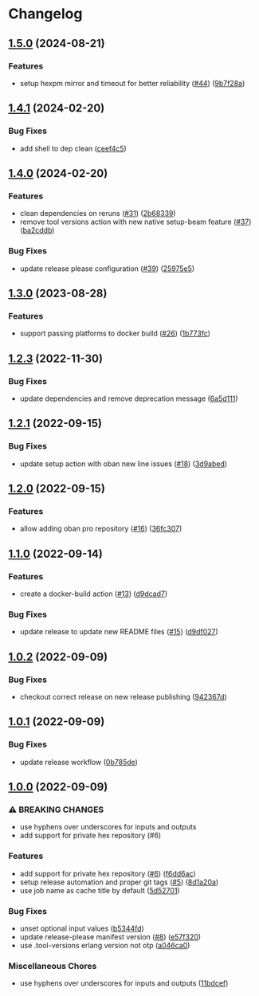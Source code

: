 # Changelog

## [1.5.0](https://github.com/stordco/actions-elixir/compare/v1.4.1...v1.5.0) (2024-08-21)


### Features

* setup hexpm mirror and timeout for better reliability ([#44](https://github.com/stordco/actions-elixir/issues/44)) ([9b7f28a](https://github.com/stordco/actions-elixir/commit/9b7f28a0a943fefbd36732be1141f9e73c6b4dbf))

## [1.4.1](https://github.com/stordco/actions-elixir/compare/v1.4.0...v1.4.1) (2024-02-20)


### Bug Fixes

* add shell to dep clean ([ceef4c5](https://github.com/stordco/actions-elixir/commit/ceef4c5e8c53601e7665de9ab95ac230010af967))

## [1.4.0](https://github.com/stordco/actions-elixir/compare/v1.3.0...v1.4.0) (2024-02-20)


### Features

* clean dependencies on reruns ([#31](https://github.com/stordco/actions-elixir/issues/31)) ([2b68339](https://github.com/stordco/actions-elixir/commit/2b6833955d256c29a74692342decc7a9ed3432ea))
* remove tool versions action with new native setup-beam feature ([#37](https://github.com/stordco/actions-elixir/issues/37)) ([ba2cddb](https://github.com/stordco/actions-elixir/commit/ba2cddbe478a8f7692e5b38d2c3deb9a6b9055b4))


### Bug Fixes

* update release please configuration ([#39](https://github.com/stordco/actions-elixir/issues/39)) ([25975e5](https://github.com/stordco/actions-elixir/commit/25975e5902c1712d21219ae130531f563ebb0738))

## [1.3.0](https://github.com/stordco/actions-elixir/compare/v1.2.3...v1.3.0) (2023-08-28)


### Features

* support passing platforms to docker build ([#26](https://github.com/stordco/actions-elixir/issues/26)) ([1b773fc](https://github.com/stordco/actions-elixir/commit/1b773fca39749682041cd1afbcb8e47dfe341f28))

## [1.2.3](https://github.com/stordco/actions-elixir/compare/v1.2.2...v1.2.3) (2022-11-30)


### Bug Fixes

* update dependencies and remove deprecation message ([6a5d111](https://github.com/stordco/actions-elixir/commit/6a5d111875a4625d7fa92d8da1e9ec8dbc87cb08))

## [1.2.1](https://github.com/stordco/actions-elixir/compare/v1.2.0...v1.2.1) (2022-09-15)


### Bug Fixes

* update setup action with oban new line issues ([#18](https://github.com/stordco/actions-elixir/issues/18)) ([3d9abed](https://github.com/stordco/actions-elixir/commit/3d9abed6cfc9f720b7e480752223e6c57b795c28))

## [1.2.0](https://github.com/stordco/actions-elixir/compare/v1.1.0...v1.2.0) (2022-09-15)


### Features

* allow adding oban pro repository ([#16](https://github.com/stordco/actions-elixir/issues/16)) ([36fc307](https://github.com/stordco/actions-elixir/commit/36fc307f3b2af9981b853597c99575a982183563))

## [1.1.0](https://github.com/stordco/actions-elixir/compare/v1.0.2...v1.1.0) (2022-09-14)


### Features

* create a docker-build action ([#13](https://github.com/stordco/actions-elixir/issues/13)) ([d9dcad7](https://github.com/stordco/actions-elixir/commit/d9dcad7717fc32542aeaf29a5cc89d6144656514))


### Bug Fixes

* update release to update new README files ([#15](https://github.com/stordco/actions-elixir/issues/15)) ([d9df027](https://github.com/stordco/actions-elixir/commit/d9df027b6716010866c354566be0b7ea7452f773))

## [1.0.2](https://github.com/stordco/actions-elixir/compare/v1.0.1...v1.0.2) (2022-09-09)


### Bug Fixes

* checkout correct release on new release publishing ([942367d](https://github.com/stordco/actions-elixir/commit/942367d837aa1dabbebf90e1f7d4d41f3b7b04a1))

## [1.0.1](https://github.com/stordco/actions-elixir/compare/v1.0.0...v1.0.1) (2022-09-09)


### Bug Fixes

* update release workflow ([0b785de](https://github.com/stordco/actions-elixir/commit/0b785de68dd00e704fa75b4df88a8bbf41d97222))

## [1.0.0](https://github.com/stordco/actions-elixir/compare/v0.1.2...v1.0.0) (2022-09-09)


### ⚠ BREAKING CHANGES

* use hyphens over underscores for inputs and outputs
* add support for private hex repository (#6)

### Features

* add support for private hex repository ([#6](https://github.com/stordco/actions-elixir/issues/6)) ([f6dd6ac](https://github.com/stordco/actions-elixir/commit/f6dd6ac2f3e602c9c0ec6450618a8b34ceaa43d8))
* setup release automation and proper git tags ([#5](https://github.com/stordco/actions-elixir/issues/5)) ([8d1a20a](https://github.com/stordco/actions-elixir/commit/8d1a20a8eeb06e55b0a84d4604852ceed7a62773))
* use job name as cache title by default ([5d52701](https://github.com/stordco/actions-elixir/commit/5d52701675c3719907ed5bfb9053ce6de605e320))


### Bug Fixes

* unset optional input values ([b5344fd](https://github.com/stordco/actions-elixir/commit/b5344fd8745eb37f7c04f5cfc164eb14ea0d04af))
* update release-please manifest version ([#8](https://github.com/stordco/actions-elixir/issues/8)) ([e57f320](https://github.com/stordco/actions-elixir/commit/e57f3205c005fd66960bce056f4c2c1d9afb5e63))
* use .tool-versions erlang version not otp ([a046ca0](https://github.com/stordco/actions-elixir/commit/a046ca0cf60d62f5fc553f75fdea89a17851b072))


### Miscellaneous Chores

* use hyphens over underscores for inputs and outputs ([11bdcef](https://github.com/stordco/actions-elixir/commit/11bdcef44b9f2858390eb9cb961bf472d54e45d8))
